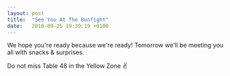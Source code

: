 ```yaml
---
layout: post
title:  "See You At The Bunfight"
date:   2018-09-25 19:39:19 +0100
---
```


We hope you're ready because we're ready! Tomorrow we'll be meeting you all with snacks & surprises.

Do not miss Table 48 in the Yellow Zone ✌️
